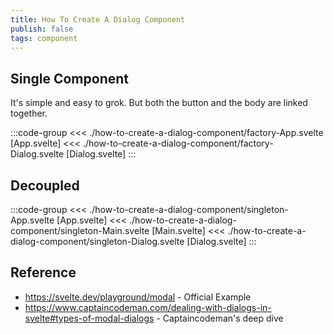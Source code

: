 ```yaml
---
title: How To Create A Dialog Component
publish: false
tags: component
---
```


<script setup>
import SvelteRepl from '../../Svelte.vue'
import FactoryApp from './how-to-create-a-dialog-component/factory-App.svelte?raw'
import FactoryDialog from './how-to-create-a-dialog-component/factory-Dialog.svelte?raw'
import SingletonApp from './how-to-create-a-dialog-component/singleton-App.svelte?raw'
import SingletonDialog from './how-to-create-a-dialog-component/singleton-Dialog.svelte?raw'
import SingletonMain from './how-to-create-a-dialog-component/singleton-Main.svelte?raw'
import xApp from './how-to-create-a-dialog-component/x-App.svelte?raw'
import xDialog from './how-to-create-a-dialog-component/x-Dialog.svelte?raw'
import xMain from './how-to-create-a-dialog-component/x-Main.svelte?raw'
</script>

## Single Component

It's simple and easy to grok. But both the button and the body are linked together.

:::code-group
<<< ./how-to-create-a-dialog-component/factory-App.svelte [App.svelte]
<<< ./how-to-create-a-dialog-component/factory-Dialog.svelte [Dialog.svelte]
:::
<SvelteRepl :files="[
	{
		name:'App.svelte',
		contents:FactoryApp,
	},
	{
		name:'Dialog.svelte',
		contents:FactoryDialog,
	},
]" />

<!-- ## Scoped pattern

https://svelte.dev/playground/hello-world?version=5.28.2#H4sIAAAAAAAACqVTwW6cMBD9lZHbA0ho0e4RAU3VHir1kA-oeyAwm1jx2pY9aVJZ_vfKxhR2u2kq9YJg3pt5M_MGz9RwQtawLyilhmdt5QQFToJwKlnFjkKiY803z-inibwYYNWS9dGYnfuBkmLsbnB4LT5qRajIsYa1brTCUM8VJ3Ey2hJ8FoPU93C0-gSc7er5O2dztmHeGlSX7DW2yWjrVUa1M5wk25Ve95GXMVYxwhdiDdknDNUrw57pnM97Cf19ZA8O6VOkvBCEZZjtxBIJcg3o4L2jgbAoF0QbVGv4OEiHEcuoh_FByMmighBZxmrjikxYhQvOptQ1Z5WPEKdYt4HClV3vV3VXLYJpO5EaUiuXi57LJXLn4zOAVqPUDjtflF2fq6R-Q9oH-BuLakK7DPthV5SBK4D2qO0JTkgPeurWTvuIAbR3T0Ra9bdf2zq_pqQ6ZiVjp9-mK65WlbyYJPNvpv9xYOfGX4PfMv_-DfNHrRxB3ma3oW8sKy-W7985JYxZz2afFsmpNX3-ZxZH921teq58nTNCMm9eYzJMjI-zYeksZsVdNK9YapdchdDH2fcbA650cXi1i8N_d3G41sW5qd8rRoOQz0JNrJnv7hcpG8_28QQAAA== -->

## Decoupled

:::code-group
<<< ./how-to-create-a-dialog-component/singleton-App.svelte [App.svelte]
<<< ./how-to-create-a-dialog-component/singleton-Main.svelte [Main.svelte]
<<< ./how-to-create-a-dialog-component/singleton-Dialog.svelte [Dialog.svelte]
:::
<SvelteRepl :files="[
	{
		name:'App.svelte',
		contents:SingletonApp,
	},
	{
		name:'Main.svelte',
		contents:SingletonMain,
	},
	{
		name:'Dialog.svelte',
		contents:SingletonDialog,
	},
]" />

<!-- ## Something

maybe decoupled global vs decoupled instance

whats the difference, global means theres only 1 per sveltekit app
instanced lets you have multiple, though im not sure how applicable that is in a dialog context


:::code-group
<<< ./how-to-create-a-dialog-component/x-App.svelte [App.svelte]
<<< ./how-to-create-a-dialog-component/x-Main.svelte [Main.svelte]
<<< ./how-to-create-a-dialog-component/x-Dialog.svelte [Dialog.svelte]
:::
<SvelteRepl :files="[
	{
		name:'App.svelte',
		contents:xApp,
	},
	{
		name:'Main.svelte',
		contents:xMain,
	},
	{
		name:'Dialog.svelte',
		contents:xDialog,
	},
]" /> -->

## Reference

- https://svelte.dev/playground/modal - Official Example
- https://www.captaincodeman.com/dealing-with-dialogs-in-svelte#types-of-modal-dialogs - Captaincodeman's deep dive
